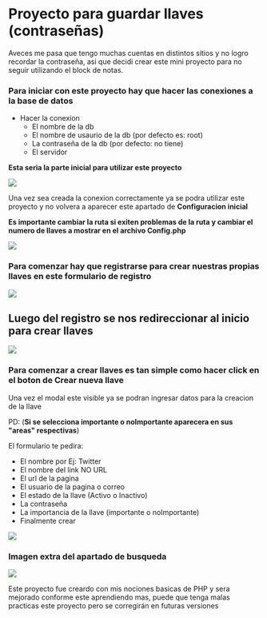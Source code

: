 # Proyecto para guardar llaves (contraseñas)

Aveces me pasa que tengo muchas cuentas en distintos sitios y no logro recordar la contraseña, asi que decidi crear este mini proyecto para no seguir utilizando el block de notas.

### Para iniciar con este proyecto hay que hacer las conexiones a la base de datos

* Hacer la conexion
    * El nombre de la db
    * El nombre de usaurio de la db (por defecto es: root)
    * La contraseña de la db (por defecto: no tiene)
    * El servidor

**Esta seria la parte inicial para utilizar este proyecto**

![](https://i.postimg.cc/66fhhwST/11.png)

Una vez sea creada la conexion correctamente ya se podra utilizar este proyecto y no volvera a aparecer este apartado de **Configuracion inicial**

**Es importante cambiar la ruta si exiten problemas de la ruta y cambiar el numero de llaves a mostrar en el archivo Config.php**

![](https://i.postimg.cc/K8Zy4ZTb/111.png)

### Para comenzar hay que registrarse para crear nuestras propias llaves en este formulario de registro

![](https://i.postimg.cc/X7g7JBtQ/Captura4.png)

## Luego del registro se nos redireccionar al inicio para crear llaves

![](https://i.postimg.cc/5tytD97p/Captura.png)

### Para comenzar a crear llaves es tan simple como hacer click en el boton de **Crear nueva llave**

Una vez el modal este visible ya se podran ingresar datos para la creacion de la llave

PD: (**Si se selecciona importante o noImportante aparecera en sus "areas" respectivas**)

El formulario te pedira:

* El nombre por Ej: Twitter
* El nombre del link NO URL
* El url de la pagina
* El usuario de la pagina o correo
* El estado de la llave (Activo o Inactivo)
* La contraseña
* La importancia de la llave (importante o noImportante)
* Finalmente crear

![](https://i.postimg.cc/QN1d2ymL/Captura1.png)

### Imagen extra del apartado de busqueda

![](https://i.postimg.cc/brxY1ZrY/Captura2.png)

Este proyecto fue creardo con mis nociones basicas de PHP y sera mejorado conforme este aprendiendo mas, puede que tenga malas practicas este proyecto pero se corregirán en futuras versiones 

